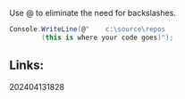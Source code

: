 
Use @ to eliminate the need for backslashes.

```csharp
Console.WriteLine(@"    c:\source\repos    
        (this is where your code goes)");
```

## Links:



202404131828